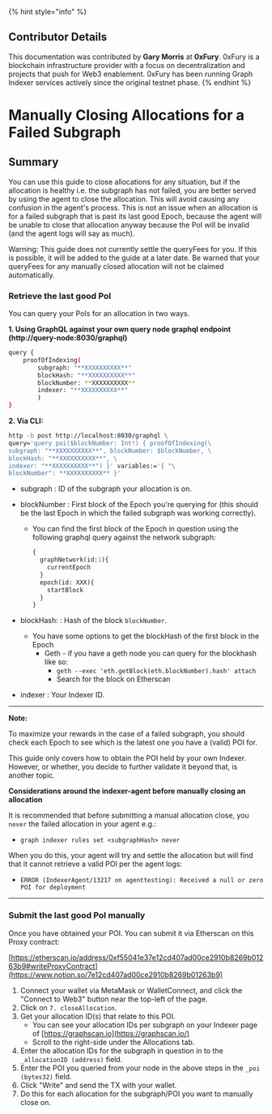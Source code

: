 {% hint style="info" %}
## Contributor Details
This documentation was contributed by **Gary Morris** at **0xFury**. 0xFury is a blockchain infrastructure provider with a focus on decentralization and projects that push for Web3 enablement. 0xFury has been running Graph Indexer services actively since the original testnet phase.
{% endhint %}

Manually Closing Allocations for a Failed Subgraph
========
## Summary
You can use this guide to close allocations for any situation, but if the allocation is healthy i.e. the subgraph has not failed, you are better served by using the agent to close the allocation. This will avoid causing any confusion in the agent's process. This is not an issue when an allocation is for a failed subgraph that is past its last good Epoch, because the agent will be unable to close that allocation anyway because the PoI will be invalid (and the agent logs will say as much).

Warning: This guide does not currently settle the queryFees for you. If this is possible, it will be added to the guide at a later date. Be warned that your queryFees for any manually closed allocation will not be claimed automatically.

### Retrieve the last good PoI
You can query your PoIs for an allocation in two ways.

**1. Using GraphQL against your own query node graphql endpoint (http://query-node:8030/graphql)**

```bash
query {
    proofOfIndexing(
        subgraph: "**XXXXXXXXXX**"
        blockHash: "**XXXXXXXXXX**"
        blockNumber: **XXXXXXXXXX**
        indexer: "**XXXXXXXXXX**"
        )
}
```

**2. Via CLI:**

```bash
http -b post http://localhost:8030/graphql \
query='query poi($blockNumber: Int!) { proofOfIndexing(\
subgraph: "**XXXXXXXXXX**", blockNumber: $blockNumber, \
blockHash: "**XXXXXXXXXX**", \
indexer: "**XXXXXXXXXX**") }' variables:='{ "\
blockNumber": **XXXXXXXXXX** }'
```

- subgraph : ID of the subgraph your allocation is on.
- blockNumber : First block of the Epoch you're querying for (this should be the last Epoch in which the failed subgraph was working correctly).
    - You can find the first block of the Epoch in question using the following graphql query against the network subgraph:

        ```graphql
        {
          graphNetwork(id:1){
            currentEpoch
          }
          epoch(id: XXX){
            startBlock
          }
        }
        ```

- blockHash: : Hash of the block `blockNumber`.
    - You have some options to get the blockHash of the first block in the Epoch
        - Geth - if you have a geth node you can query for the blockhash like so:
            - `geth --exec 'eth.getBlock(eth.blockNumber).hash' attach`
            - Search for the block on Etherscan
- indexer : Your Indexer ID.

---

**Note:**

To maximize your rewards in the case of a failed subgraph, you should check each Epoch to see which is the latest one you have a (valid) POI for.

This guide only covers how to obtain the POI held by your own Indexer. However, or whether, you decide to further validate it beyond that, is another topic.

**Considerations around the indexer-agent before manually closing an allocation**

It is recommended that before submitting a manual allocation close, you `never` the failed allocation in your agent e.g.:

- `graph indexer rules set <subgraphHash> never`

When you do this, your agent will try and settle the allocation but will find that it cannot retrieve a valid POI per the agent logs:

- `ERROR (IndexerAgent/13217 on agenttesting): Received a null or zero POI for deployment`

---

### Submit the last good PoI manually

Once you have obtained your POI. You can submit it via Etherscan on this Proxy contract:

[https://etherscan.io/address/0xf55041e37e12cd407ad00ce2910b8269b01263b9#writeProxyContract](https://www.notion.so/7e12cd407ad00ce2910b8269b01263b9)

1. Connect your wallet via MetaMask or WalletConnect, and click the "Connect to Web3" button near the top-left of the page.
2. Click on `7. closeAllocation`.
3. Get your allocation ID(s) that relate to this POI.
    - You can see your allocation IDs per subgraph on your Indexer page of [https://graphscan.io](https://graphscan.io/)
    - Scroll to the right-side under the Allocations tab.
4. Enter the allocation IDs for the subgraph in question in to the `_allocationID (address)` field.
5. Enter the POI you queried from your node in the above steps in the `_poi (bytes32)` field.
6. Click "Write" and send the TX with your wallet.
7. Do this for each allocation for the subgraph/POI you want to manually close on.